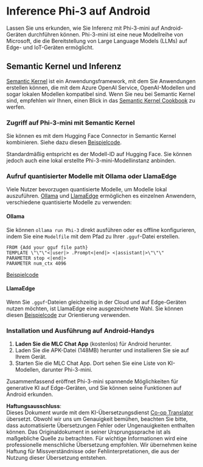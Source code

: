 <!--
CO_OP_TRANSLATOR_METADATA:
{
  "original_hash": "9481b07dda8f9715a5d1ff43fb27568b",
  "translation_date": "2025-05-07T10:43:55+00:00",
  "source_file": "md/01.Introduction/03/Android_Inference.md",
  "language_code": "de"
}
-->
# **Inference Phi-3 auf Android**

Lassen Sie uns erkunden, wie Sie Inferenz mit Phi-3-mini auf Android-Geräten durchführen können. Phi-3-mini ist eine neue Modellreihe von Microsoft, die die Bereitstellung von Large Language Models (LLMs) auf Edge- und IoT-Geräten ermöglicht.

## Semantic Kernel und Inferenz

[Semantic Kernel](https://github.com/microsoft/semantic-kernel) ist ein Anwendungsframework, mit dem Sie Anwendungen erstellen können, die mit dem Azure OpenAI Service, OpenAI-Modellen und sogar lokalen Modellen kompatibel sind. Wenn Sie neu bei Semantic Kernel sind, empfehlen wir Ihnen, einen Blick in das [Semantic Kernel Cookbook](https://github.com/microsoft/SemanticKernelCookBook?WT.mc_id=aiml-138114-kinfeylo) zu werfen.

### Zugriff auf Phi-3-mini mit Semantic Kernel

Sie können es mit dem Hugging Face Connector in Semantic Kernel kombinieren. Siehe dazu diesen [Beispielcode](https://github.com/Azure-Samples/Phi-3MiniSamples/tree/main/semantickernel?WT.mc_id=aiml-138114-kinfeylo).

Standardmäßig entspricht es der Modell-ID auf Hugging Face. Sie können jedoch auch eine lokal erstellte Phi-3-mini-Modellinstanz anbinden.

### Aufruf quantisierter Modelle mit Ollama oder LlamaEdge

Viele Nutzer bevorzugen quantisierte Modelle, um Modelle lokal auszuführen. [Ollama](https://ollama.com/) und [LlamaEdge](https://llamaedge.com) ermöglichen es einzelnen Anwendern, verschiedene quantisierte Modelle zu verwenden:

#### Ollama

Sie können `ollama run Phi-3` direkt ausführen oder es offline konfigurieren, indem Sie eine `Modelfile` mit dem Pfad zu Ihrer `.gguf`-Datei erstellen.

```gguf
FROM {Add your gguf file path}
TEMPLATE \"\"\"<|user|> .Prompt<|end|> <|assistant|>\"\"\"
PARAMETER stop <|end|>
PARAMETER num_ctx 4096
```

[Beispielcode](https://github.com/Azure-Samples/Phi-3MiniSamples/tree/main/ollama?WT.mc_id=aiml-138114-kinfeylo)

#### LlamaEdge

Wenn Sie `.gguf`-Dateien gleichzeitig in der Cloud und auf Edge-Geräten nutzen möchten, ist LlamaEdge eine ausgezeichnete Wahl. Sie können diesen [Beispielcode](https://github.com/Azure-Samples/Phi-3MiniSamples/tree/main/wasm?WT.mc_id=aiml-138114-kinfeylo) zur Orientierung verwenden.

### Installation und Ausführung auf Android-Handys

1. **Laden Sie die MLC Chat App** (kostenlos) für Android herunter.  
2. Laden Sie die APK-Datei (148MB) herunter und installieren Sie sie auf Ihrem Gerät.  
3. Starten Sie die MLC Chat App. Dort sehen Sie eine Liste von KI-Modellen, darunter Phi-3-mini.

Zusammenfassend eröffnet Phi-3-mini spannende Möglichkeiten für generative KI auf Edge-Geräten, und Sie können seine Funktionen auf Android erkunden.

**Haftungsausschluss**:  
Dieses Dokument wurde mit dem KI-Übersetzungsdienst [Co-op Translator](https://github.com/Azure/co-op-translator) übersetzt. Obwohl wir uns um Genauigkeit bemühen, beachten Sie bitte, dass automatisierte Übersetzungen Fehler oder Ungenauigkeiten enthalten können. Das Originaldokument in seiner Ursprungssprache ist als maßgebliche Quelle zu betrachten. Für wichtige Informationen wird eine professionelle menschliche Übersetzung empfohlen. Wir übernehmen keine Haftung für Missverständnisse oder Fehlinterpretationen, die aus der Nutzung dieser Übersetzung entstehen.